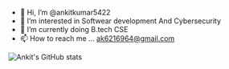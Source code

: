 - 👋 Hi, I’m @ankitkumar5422
- 👀 I’m interested in Softwear development And Cybersecurity
- 🌱 I’m currently doing B.tech CSE 
- 📫 How to reach me ... ak6216964@gmail.com

<!---
ankitkumar5422/ankitkumar5422 is a ✨ special ✨ repository because its `README.md` (this file) appears on your GitHub profile.
You can click the Preview link to take a look at your changes.
--->
![Ankit's GitHub stats](https://github-readme-stats.vercel.app/api?username=ankitkumar5422&show_icons=true&theme=transparent)


